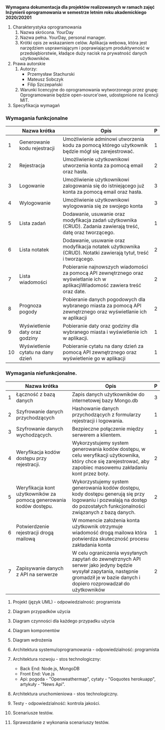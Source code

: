 **Wymagana dokumentacja
dla projektów realizowanych w ramach zajęć
Inżynierii oprogramowania
w semestrze letnim roku akademickiego 2020/20201**

1. Charakterystyka oprogramowania
    1. Nazwa skrócona.
        YourDay
    2. Nazwa pełna.
        YourDay, personal manager.
    3. Krótki opis ze wskazaniem celów.
        Aplikacja webowa, która jest narzędziem usprawniającym i poprawiającym produktywność w przedsiębiorstwie, kładące duży nacisk na prywatność danych użytkowników.
2. Prawa autorskie
    1. Autorzy:
        - Przemysław Stachurski
        - Mateusz Sobczyk
        - Filip Szczepański
    2. Warunki licencyjne do oprogramowania wytworzonego przez grupę:
        Oprogramowanie będzie open-source'owe, udostępnione na licencji MIT.
3. Specyfikacja wymagań
### Wymagania funkcjonalne



|| Nazwa krótka | Opis | P |
| --- | --- | --- | --- |
| 1 | Generowanie kodu rejestracji | Umożliwienie adminowi utworzenia kodu za pomocą którego użytkownik będzie mógł się zarejestrować. | 1 |
| 2 | Rejestracja | Umożliwienie użytkownikowi utworzenia konta za pomocą email oraz hasła. | 2 |
| 3 | Logowanie | Umożliwienie użytkownikowi zalogowania się do istniejącego już konta za pomocą email oraz hasła. | 3 |
| 4 | Wylogowanie | Umożliwienie użytkownikowi wylogowania się ze swojego konta | 3 |
| 5 | Lista zadań | Dodawanie, usuwanie oraz modyfikacja zadań użytkownika (CRUD). Zadania zawierają treść, datę oraz tworzącego. | 1 |
| 6 | Lista notatek | Dodawanie, usuwanie oraz modyfikacja notatek użytkownika (CRUD). Notatki zawierają tytuł, treść i tworzącego. | 2 |
| 7 | Lista wiadomości | Pobieranie najnowszych wiadomości za pomocą API zewnętrznego oraz wyświetlanie ich w aplikacjiWiadomość zawiera treść oraz date. | 2 |
| 8 | Prognoza pogody | Pobieranie danych pogodowych dla wybranego miasta za pomocą API zewnętrznego oraz wyświetlanie ich w aplikacji | 2 |
| 9 | Wyświetlenie daty oraz godziny | Pobieranie daty oraz godziny dla wybranego miasta i wyświetlenie ich w aplikacji. | 1 |
| 10 | Wyświetlenie cytatu na dany dzień | Pobieranie cytatu na dany dzień za pomocą API zewnętrznego oraz wyświetlenie go w aplikacji | 1 |

### Wymagania niefunkcjonalne.

|| Nazwa krótka | Opis | P |
| --- | --- | --- | --- |
| 1 | Łączność z bazą danych| Zapis danych użytkowników do internetowej bazy Mongo.db | 3 |
| 2 | Szyfrowanie danych przychodzących| Hashowanie danych przychodzących z formularzy rejestracji i logowania. | 1 |
| 3 | Szyfrowanie danych wychodzących. | Bezpieczne połączenie między serwerem a klientem. | 1 |
| 4 | Weryfikacja kodów dostępu przy rejestracji.| Wykorzystujemy system generowania kodów dostępu, w celu weryfikacji użytkownika, który chce się zarejestrować, aby zapobiec masowemu zakładaniu kont przez boty. | 2 |
| 5 | Weryfikacja kont użytkowników za pomocą generowania kodów dostępu.| Wykorzystujemy system generowania kodów dostępu, kody dostępu generują się przy logowaniu i pozwalają na dostęp do pozostałych funkcjonalności związanych z bazą danych. | 2 |
| 6 | Potwierdzenie rejestracji drogą mailową | W momencie założenia konta użytkownik otrzymuje wiadomość drogą mailowa która potwierdza skuteczność procesu zakładania konta | 1 |
| 7 | Zapisywanie danych z API na serwerze | W celu ograniczenia wysyłanych zapytań do zewnętrznych API serwer jako jedyny będzie wysyłał zapytania, następnie gromadził je w bazie danych i dopiero rozprowadzał do użytkowników | 2 |


1. Projekt (język UML) - odpowiedzialność: programista
  1. Diagram przypadków użycia
  2. Diagram czynności dla każdego przypadku użycia
  3. Diagram komponentów
  4. Diagram wdrożenia
2. Architektura systemu/oprogramowania - odpowiedzialność: programista
  1. Architektura rozwoju - stos technologiczny:
        - Back End: Node.js, MongoDB
        - Front End: Vue.js
        - Api: pogoda - "Openweathermap", cytaty - "Goquotes herokuapp", artykuły - "News Api". 

  2. Architektura uruchomieniowa - stos technologiczny.
3. Testy - odpowiedzialność: kontrola jakości.
  1. Scenariusze testów.
  2. Sprawozdanie z wykonania scenariuszy testów.
